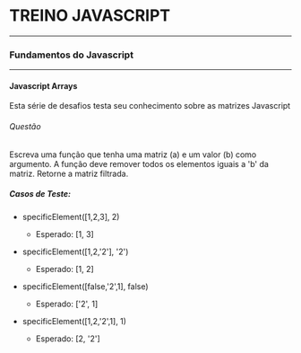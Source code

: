 # TREINO JAVASCRIPT #
---
### Fundamentos do Javascript ###
---
#### Javascript Arrays
Esta série de desafios testa seu conhecimento sobre as matrizes Javascript
###### Questão 
Escreva uma função que tenha uma matriz (a) e um valor (b) como argumento. A função deve remover todos os elementos iguais a 'b' da matriz. Retorne a matriz filtrada.

##### Casos de Teste:

- specificElement([1,2,3], 2)
    - Esperado: [1, 3]

- specificElement([1,2,'2'], '2')
    - Esperado: [1, 2]

- specificElement([false,'2',1], false)
    - Esperado: ['2', 1]

- specificElement([1,2,'2',1], 1)
    - Esperado: [2, '2']